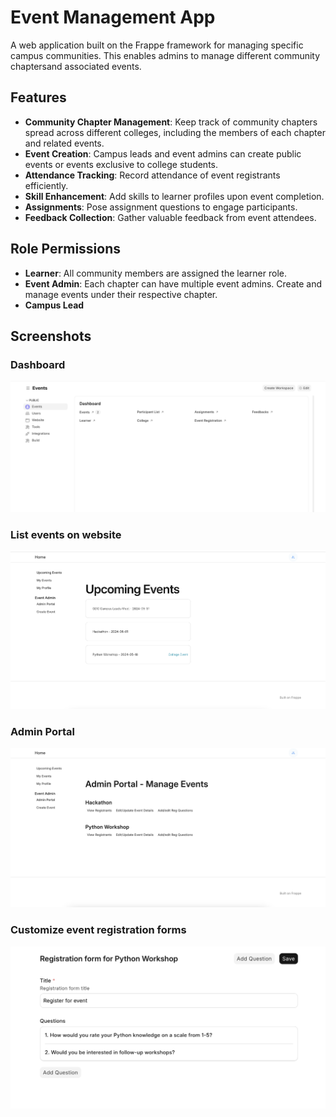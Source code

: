 # Event Management App

A web application built on the Frappe framework for managing specific campus communities. This enables admins to manage different community chaptersand associated events.

## Features

- **Community Chapter Management**: Keep track of community chapters spread across different colleges, including the members of each chapter and related events.
- **Event Creation**: Campus leads and event admins can create public events or events exclusive to college students.
- **Attendance Tracking**: Record attendance of event registrants efficiently.
- **Skill Enhancement**: Add skills to learner profiles upon event completion.
- **Assignments**: Pose assignment questions to engage participants.
- **Feedback Collection**: Gather valuable feedback from event attendees.

## Role Permissions
- **Learner**: All community members are assigned the learner role.
- **Event Admin**: Each chapter can have multiple event admins. Create and manage events under their respective chapter.
- **Campus Lead**


## Screenshots

### Dashboard
![Dashboard](./de_tinkerhub/public/images/dashboard.png)
### List events on website
![upcoming](./de_tinkerhub/public/images/upcoming.png)
### Admin Portal
![admin](./de_tinkerhub/public/images/admin.png)
### Customize event registration forms
![reg-form](./de_tinkerhub/public/images/reg-form.png)